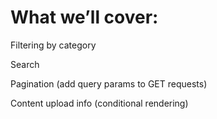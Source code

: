 # What we’ll cover:

Filtering by category

Search

Pagination (add query params to GET requests)

Content upload info (conditional rendering)